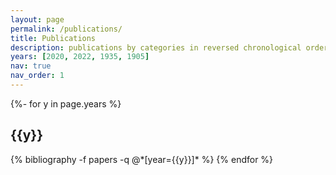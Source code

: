 ```yaml
---
layout: page
permalink: /publications/
title: Publications
description: publications by categories in reversed chronological order. generated by jekyll-scholar.
years: [2020, 2022, 1935, 1905]
nav: true
nav_order: 1
---
```

<!-- _pages/publications.md -->
<div class="publications">

{%- for y in page.years %}
  <h2 class="year">{{y}}</h2>
  {% bibliography -f papers -q @*[year={{y}}]* %}
{% endfor %}

</div>
